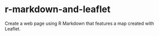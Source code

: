 # r-markdown-and-leaflet
Create a web page using R Markdown that features a map created with Leaflet. 
